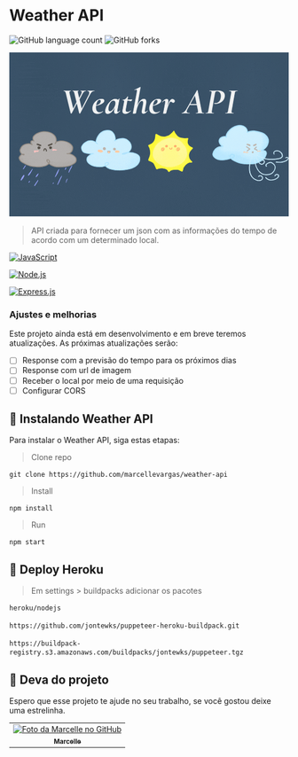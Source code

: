 # Weather API

![GitHub language count](https://img.shields.io/github/languages/count/marcellevargas/weather-api?style=for-the-badge)
![GitHub forks](https://img.shields.io/github/forks/marcellevargas/weather-api?style=for-the-badge)

<img src="Weather API.gif" alt="exemplo imagem">

> API criada para fornecer um json com as informações do tempo de acordo com um determinado local.

[![JavaScript](https://img.shields.io/badge/JAVASCRIPT-%23FFac45.svg?&style=for-the-badge&logo=javascript&logoColor=white&color=yellow)](https://github.com/marcellevargas/weather-api)

[![Node.js](https://img.shields.io/badge/Node.js-43853D?style=for-the-badge&logo=node.js&logoColor=white)](https://github.com/marcellevargas/weather-api)

[![Express.js](https://img.shields.io/badge/Express.js-404D59?style=for-the-badge)](https://github.com/marcellevargas/weather-api)


### Ajustes e melhorias

Este projeto ainda está em desenvolvimento e em breve teremos atualizações. As próximas atualizações serão:

- [ ] Response com a previsão do tempo para os próximos dias
- [ ] Response com url de imagem
- [ ] Receber o local por meio de uma requisição
- [ ] Configurar CORS

## 🚀 Instalando Weather API

Para instalar o Weather API, siga estas etapas:

> Clone repo 
```
git clone https://github.com/marcellevargas/weather-api
```

> Install
```
npm install
```

> Run
```
npm start
```

## 🚀 Deploy Heroku
> Em settings > buildpacks adicionar os pacotes
```
heroku/nodejs

https://github.com/jontewks/puppeteer-heroku-buildpack.git

https://buildpack-registry.s3.amazonaws.com/buildpacks/jontewks/puppeteer.tgz
```

## 🤝 Deva do projeto
Espero que esse projeto te ajude no seu trabalho, se você gostou deixe uma estrelinha.

<table>
  <tr>
    <td align="center">
      <a href="https://github.com/marcellevargas">
        <img src="https://avatars.githubusercontent.com/u/37669732?v=4" width="100px;" alt="Foto da Marcelle no GitHub"/><br>
        <sub>
          <b>Marcelle</b>
        </sub>
      </a>
    </td>
  </tr>
</table>
